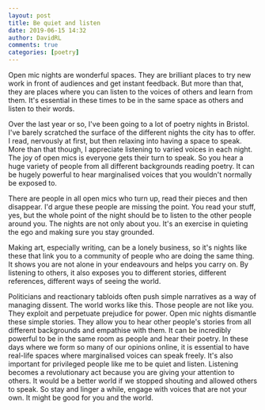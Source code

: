 ```yaml
---  
layout: post  
title: Be quiet and listen  
date: 2019-06-15 14:32  
author: DavidRL  
comments: true  
categories: [poetry]  
---  
```


Open mic nights are wonderful spaces. They are brilliant places to try new work in front of audiences and get instant feedback. But more than that, they are places where you can listen to the voices of others and learn from them. It's essential in these times to be in the same space as others and listen to their words.  
<!--more-->
Over the last year or so, I've been going to a lot of poetry nights in Bristol. I've barely scratched the surface of the different nights the city has to offer. I read, nervously at first, but then relaxing into having a space to speak. More than that though, I appreciate listening to varied voices in each night. The joy of open mics is everyone gets their turn to speak. So you hear a huge variety of people from all different backgrounds reading poetry. It can be hugely powerful to hear marginalised voices that you wouldn't normally be exposed to.   

There are people in all open mics who turn up, read their pieces and then disappear. I'd argue these people are missing the point. You read your stuff, yes, but the whole point of the night should be to listen to the other people around you. The nights are not only about you. It's an exercise in quieting the ego and making sure you stay grounded.   

Making art, especially writing, can be a lonely business, so it's nights like these that link you to a community of people who are doing the same thing.  It shows you are not alone in your endeavours and helps you carry on. By listening to others, it also exposes you to different stories, different references, different ways of seeing the world.   

Politicians and reactionary tabloids often push simple narratives as a way of managing dissent. The world works like this. Those people are not like you. They exploit and perpetuate prejudice for power. Open mic nights dismantle these simple stories. They allow you to hear other people's stories from all different backgrounds and empathise with them. It can be incredibly powerful to be in the same room as people and hear their poetry. In these days where we form so many of our opinions online, it is essential to have real-life spaces where marginalised voices can speak freely. It's also important for privileged people like me to be quiet and listen. Listening becomes a revolutionary act because you are giving your attention to others. It would be a better world if we stopped shouting and allowed others to speak. So stay and linger a while, engage with voices that are not your own. It might be good for you and the world.   
